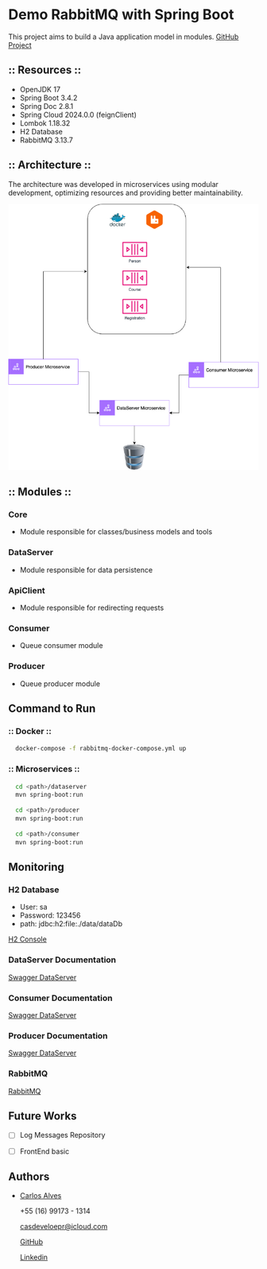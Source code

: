 # Demo RabbitMQ with Spring Boot

This project aims to build a Java application model in modules.
<a href="https://github.com/casdeveloper/demoRabbitMQ#/" target="_blank">GitHub Project</a>


## :: Resources ::

* OpenJDK 17
* Spring Boot 3.4.2
* Spring Doc 2.8.1
* Spring Cloud 2024.0.0 (feignClient)
* Lombok 1.18.32
* H2 Database
* RabbitMQ 3.13.7

## :: Architecture ::

The architecture was developed in microservices using modular development, optimizing resources and providing better maintainability.

![demoRabbitMQ.png](others/demoRabbitMQ.png)
## :: Modules ::

### Core
- Module responsible for classes/business models and tools
### DataServer
- Module responsible for data persistence
### ApiClient
- Module responsible for redirecting requests
### Consumer
- Queue consumer module
### Producer
- Queue producer module


## Command to Run

### :: Docker ::

```bash
  docker-compose -f rabbitmq-docker-compose.yml up
```

### :: Microservices ::

```bash
  cd <path>/dataserver
  mvn spring-boot:run
```

```bash
  cd <path>/producer
  mvn spring-boot:run
```

```bash
  cd <path>/consumer
  mvn spring-boot:run
```

## Monitoring

### H2 Database
* User: sa
* Password: 123456
* path: jdbc:h2:file:./data/dataDb

<a href="http://localhost:8080/h2-console#/" target="_blank">H2 Console</a>

### DataServer Documentation
<a href="http://localhost:8080/dataServer.html#/" target="_blank">Swagger DataServer</a>

### Consumer Documentation
<a href="http://localhost:8282/consumer.html#/" target="_blank">Swagger DataServer</a>

### Producer Documentation
<a href="http://localhost:8383/producer.html#/" target="_blank">Swagger DataServer</a>

### RabbitMQ
<a href="http://localhost:15672#/" target="_blank">RabbitMQ</a>


## Future Works

- [ ] Log Messages Repository
- [ ] FrontEnd basic


## Authors 

- [Carlos Alves](https://github.com/casdeveloper)

  +55 (16) 99173 - 1314

  casdeveloepr@icloud.com

  <a href="https://github.com/casdeveloper#/" target="_blank">GitHub</a>

  <a href="linkedin.com/in/carlos-alves-92362420#/" target="_blank">Linkedin</a>